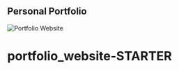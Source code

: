 ## Personal Portfolio

![Portfolio Website](https://i.ibb.co/WgPMpts/image.png)
# portfolio_website-STARTER
